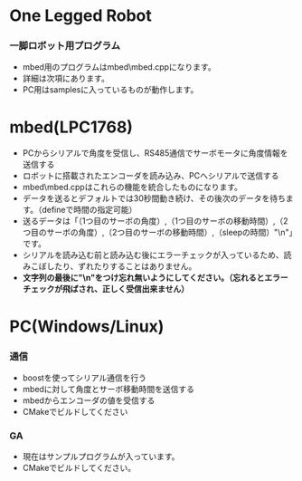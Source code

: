 ﻿One Legged Robot
================
### 一脚ロボット用プログラム
* mbed用のプログラムはmbed\mbed.cppになります。
* 詳細は次項にあります。
* PC用はsamplesに入っているものが動作します。


# mbed(LPC1768)
* PCからシリアルで角度を受信し、RS485通信でサーボモータに角度情報を送信する
* ロボットに搭載されたエンコーダを読み込み、PCへシリアルで送信する
* mbed\mbed.cppはこれらの機能を統合したものになります。
* データを送るとデフォルトでは30秒間動き続け、その後次のデータを待ちます。（defineで時間の指定可能）
* 送るデータは「（1つ目のサーボの角度）,（1つ目のサーボの移動時間）,（2つ目のサーボの角度）,（2つ目のサーボの移動時間）,（sleepの時間）"\n"」です。
* シリアルを読み込む前と読み込む後にエラーチェックが入っているため、読みこぼしたり、ずれたりすることはありません。
* **文字列の最後に"\n"をつけ忘れ無いようにしてください。（忘れるとエラーチェックが飛ばされ、正しく受信出来ません）**

# PC(Windows/Linux)
### 通信
* boostを使ってシリアル通信を行う
* mbedに対して角度とサーボ移動時間を送信する
* mbedからエンコーダの値を受信する
* CMakeでビルドしてください


### GA
* 現在はサンプルプログラムが入っています。
* CMakeでビルドしてください。
